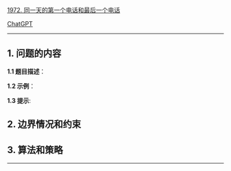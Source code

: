 [1972. 同一天的第一个电话和最后一个电话](https://leetcode.cn/problems/first-and-last-call-on-the-same-day)

[ChatGPT](chat.openai.com)

---

## 1. 问题的内容
**1.1 题目描述**：

**1.2 示例**：

**1.3 提示**:

## 2. 边界情况和约束


## 3. 算法和策略

---

